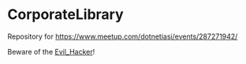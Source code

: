 # CorporateLibrary

Repository for https://www.meetup.com/dotnetiasi/events/287271942/

Beware of the [Evil_Hacker](https://www.nuget.org/packages/Corporate.Private.Library/1.0.9999)!
